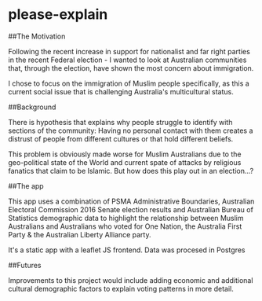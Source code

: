 # please-explain

##The Motivation

Following the recent increase in support for nationalist and far right parties in the recent Federal election - I wanted to look at Australian communities that, through the election, have shown the most concern about immigration.

I chose to focus on the immigration of Muslim people specifically, as this a current social issue that is challenging Australia's multicultural status.

##Background

There is hypothesis that explains why people struggle to identify with sections of the community: Having no personal contact with them creates a distrust of people from different cultures or that hold different beliefs.

This problem is obviously made worse for Muslim Australians due to the geo-political state of the World and current spate of attacks by religious fanatics that claim to be Islamic. But how does this play out in an election…?

##The app

This app uses a combination of PSMA Administrative Boundaries, Australian Electoral Commission 2016 Senate election results and Australian Bureau of Statistics demographic data to highlight the relationship between Muslim Australians and Australians who voted for One Nation, the Australia First Party & the Australian Liberty Alliance party.

It's a static app with a leaflet JS frontend. Data was procesed in Postgres

##Futures

Improvements to this project would include adding economic and additional cultural demographic factors to explain voting patterns in more detail.
